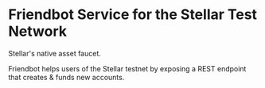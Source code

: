 # Friendbot Service for the Stellar Test Network

Stellar's native asset faucet.

Friendbot helps users of the Stellar testnet by exposing a REST endpoint that creates & funds new accounts.
